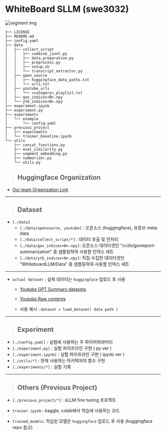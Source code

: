 # WhiteBoard SLLM (swe3032)

![segment img](https://github.com/user-attachments/assets/73323869-e15e-41c6-b948-8c948cc24f27)

```
├── LICENSE
├── README.md
├── config.yaml
├── data
│   ├── collect_script
│   │   ├── combine_jsonl.py
│   │   ├── data_preparation.py
│   │   ├── preprocess.py
│   │   ├── setup.sh
│   │   └── transcript_extractor.py
│   ├── open_source
│   │   ├── huggingface_data_paths.txt
│   │   └── urls.txt
│   ├── youtube_urls
│   │   └── <category>_playlist.txt
│   ├── gov_indices<N>.npy
│   └── ytb_indices<N>.npy
├── experiment.ipynb
├── experiment.py
├── experiments
│   └── example
│       └── config.yaml
├── previous_project
│   ├── experiments
│   └── trainer_baseline.ipynb
└── utils
    ├── concat_functions.py
    ├── eval_similarity.py
    ├── segment_embedding.py
    ├── summarizer.py
    └── utils.py

```
> ## Huggingface Organization
* [Our team Organization Link](https://huggingface.co/WhiteboardLLM)
---
> ## Dataset

* `[./data]` 
    * `[./data/opensource, youtube]` : 오픈소스 (huggingface), 유튜브 meta data
    * `[./data/collect_script/*]` : 데이터 추출 및 전처리
    * `[./data/gov_indices<N>.npy]`: 오픈소스 데이터셋인 "ccdv/govreport-summarization" 중 샘플링하여 사용할 인덱스 세트
    * `[./data/ytb_indices<N>.npy]`: 직접 수집한 데이터셋인 "WhiteboardLLM/Data" 중 샘플링하여 사용할 인덱스 세트
----
* `actual dataset` : 실제 데이터는 `huggingface` 업로드 후 사용
    * [Youtube GPT Summary datasets](https://huggingface.co/datasets/ht324/WhiteBoard_LLM_Data_response)
    
    * [Youtube Raw contents](https://huggingface.co/datasets/WhiteboardLLM/Data)
    
    *  사용 예시 : ```dataset = load_dataset( data path )```

---

> ## Experiment
* `[./config.yaml]` : 실험에 사용하는 주 하이퍼파라미터
* `[./experiment.py]` : 실험 파이프라인 구현 ( py ver )
* `[./experiment.ipynb]` : 실험 파이프라인 구현 ( ipynb ver )
* `[./utils/*]` : 현재 사용하는 아키텍처의 함수 구현
* `[./experiments/*]` : 실험 기록

---

> ## Others (Previous Project)
* `[./previous_project/*]` : sLLM fine tuning 프로젝트
    
* `trainer.ipynb` : kaggle, colab에서 학습에 사용하는 코드

* `trained_models`: 학습된 모델은 `huggingface` 업로드 후 사용 (huggingface repo 참고)
